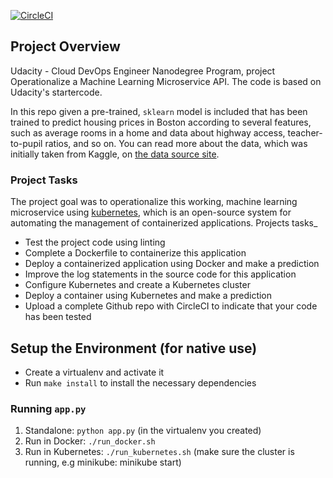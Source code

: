 [![CircleCI](https://circleci.com/gh/psnx/udacity-microservices.svg?style=shield&circle-token=c73bf925b7c863c1cf3f37b2daac63bfc521a846)](https://circleci.com/gh/psnx/udacity-microservices)

## Project Overview

Udacity - Cloud DevOps Engineer Nanodegree Program, project Operationalize a Machine Learning Microservice API.
The code is based on Udacity's startercode.

In this repo given a pre-trained, `sklearn` model is included that has been trained to predict housing prices in Boston according to several features, such as average rooms in a home and data about highway access, teacher-to-pupil ratios, and so on. You can read more about the data, which was initially taken from Kaggle, on [the data source site](https://www.kaggle.com/c/boston-housing). 

### Project Tasks

The project goal was to operationalize this working, machine learning microservice using [kubernetes](https://kubernetes.io/), which is an open-source system for automating the management of containerized applications. Projects tasks_
* Test the project code using linting
* Complete a Dockerfile to containerize this application
* Deploy a containerized application using Docker and make a prediction
* Improve the log statements in the source code for this application
* Configure Kubernetes and create a Kubernetes cluster
* Deploy a container using Kubernetes and make a prediction
* Upload a complete Github repo with CircleCI to indicate that your code has been tested



## Setup the Environment (for native use)

* Create a virtualenv and activate it
* Run `make install` to install the necessary dependencies

### Running `app.py`

1. Standalone:  `python app.py` (in the virtualenv you created)
2. Run in Docker:  `./run_docker.sh`
3. Run in Kubernetes:  `./run_kubernetes.sh` (make sure the cluster is running, e.g minikube: minikube start)

